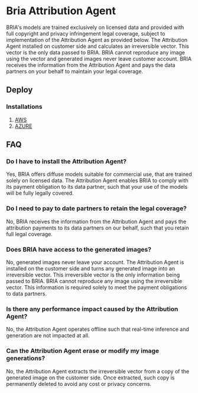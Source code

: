 # Bria Attribution Agent

BRIA's models are trained exclusively on licensed data and provided with full copyright and privacy infringement legal coverage, subject to implementation of the Attribution Agent as provided below. The Attribution Agent installed on customer side and calculates an irreversible vector. This vector is the only data passed to BRIA. BRIA cannot reproduce any image using the vector and generated images never leave customer account. BRIA receives the information from the Attribution Agent and pays the data partners on your behalf to maintain your legal coverage.

## Deploy

### Installations
1. [AWS](./aws/README.md)
2. [AZURE](./azure/README.md)
## FAQ
### Do I have to install the Attribution Agent?
Yes,  BRIA  offers  diffuse  models  suitable  for  commercial  use,  that  are  trained  solely  on  licensed  data.  The 
Attribution Agent enables BRIA to comply with its payment obligation to its data partner, such that your use of 
the models will be fully legally covered. 

### Do I need to pay to date partners to retain the legal coverage?
No, BRIA receives the information from the Attribution Agent and pays the attribution payments to its data 
partners on our behalf, such that you retain full legal coverage. 

### Does BRIA have access to the generated images?
No, generated images never leave your account. The Attribution Agent is installed on the customer side and 
turns any generated image into an irreversible vector. This irreversible vector is the only information being 
passed to BRIA. BRIA cannot reproduce any image using the irreversible vector. This information is required 
solely to meet the payment obligations to data partners. 

### Is there any performance impact caused by the Attribution Agent?
No, the Attribution Agent operates offline such that real-time inference and generation are not impacted at all.

### Can the Attribution Agent erase or modify my image generations?
No, the Attribution Agent extracts the irreversible vector from a copy of the generated image on the customer 
side. Once extracted, such copy is permanently deleted to avoid any cost or privacy concerns.

